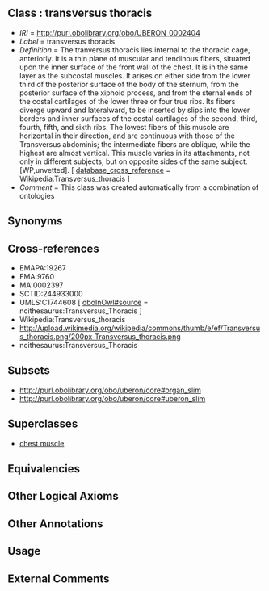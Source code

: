 
## Class : transversus thoracis

 * *IRI* = http://purl.obolibrary.org/obo/UBERON_0002404
 * *Label* = transversus thoracis
 * *Definition* = The tranversus thoracis lies internal to the thoracic cage, anteriorly. It is a thin plane of muscular and tendinous fibers, situated upon the inner surface of the front wall of the chest. It is in the same layer as the subcostal muscles. It arises on either side from the lower third of the posterior surface of the body of the sternum, from the posterior surface of the xiphoid process, and from the sternal ends of the costal cartilages of the lower three or four true ribs. Its fibers diverge upward and lateralward, to be inserted by slips into the lower borders and inner surfaces of the costal cartilages of the second, third, fourth, fifth, and sixth ribs. The lowest fibers of this muscle are horizontal in their direction, and are continuous with those of the Transversus abdominis; the intermediate fibers are oblique, while the highest are almost vertical. This muscle varies in its attachments, not only in different subjects, but on opposite sides of the same subject. [WP,unvetted]. [ [database_cross_reference](../../ef/oboInOwl#hasDbXref.md) = Wikipedia:Transversus_thoracis ]
 * *Comment* = This class was created automatically from a combination of ontologies

## Synonyms


## Cross-references

 * EMAPA:19267
 * FMA:9760
 * MA:0002397
 * SCTID:244933000
 * UMLS:C1744608 [ [oboInOwl#source](../../ce/oboInOwl#source.md) = ncithesaurus:Transversus_Thoracis ]
 * Wikipedia:Transversus_thoracis
 * http://upload.wikimedia.org/wikipedia/commons/thumb/e/ef/Transversus_thoracis.png/200px-Transversus_thoracis.png
 * ncithesaurus:Transversus_Thoracis

## Subsets

 * http://purl.obolibrary.org/obo/uberon/core#organ_slim
 * http://purl.obolibrary.org/obo/uberon/core#uberon_slim

## Superclasses

 * [chest muscle](../../UBERON/26/UBERON_0002426.md)

## Equivalencies


## Other Logical Axioms


## Other Annotations


## Usage


## External Comments

